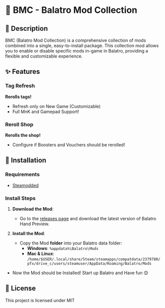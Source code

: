 # 🐍 BMC - Balatro Mod Collection


## 📜 Description

BMC (Balatro Mod Collection) is a comprehensive collection of mods combined into a single, easy-to-install package. This collection mod allows you to enable or disable specific mods in-game in Balatro, providing a flexible and customizable experience.

## ✨ Features

### Tag Refresh
**Rerolls tags!**

- Refresh only on New Game (Customizable)
- Full MnK and Gamepad Support!

### Reroll Shop
**Rerolls the shop!**

- Configure if Boosters and Vouchers should be rerolled!

## 🚀 Installation

### Requirements

- [Steamodded](https://github.com/Steamopollys/Steamodded)

### Install Steps

1. **Download the Mod**:
   - Go to the [releases page](https://github.com/Shinaii/SMM/releases) and download the latest version of Balatro Hand Preview.

2. **Install the Mod**:
   - Copy the Mod **folder** into your Balatro data folder:
     - **Windows**: `%appdata%\Balatro\Mods`
     - **Mac & Linux**: `/home/$USER/.local/share/Steam/steamapps/compatdata/2379780/pfx/drive_c/users/steamuser/AppData/Roaming/Balatro/Mods`

- Now the Mod should be Installed! Start up Balatro and Have fun 😊

## 📄 License

This project is licensed under MIT